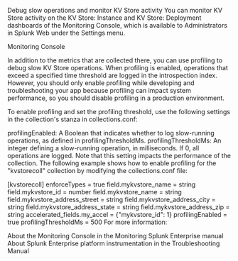 Debug slow operations and monitor KV Store activity
You can monitor KV Store activity on the KV Store: Instance and KV Store: Deployment dashboards of the Monitoring Console, which is available to Administrators in Splunk Web under the Settings menu.

Monitoring Console

In addition to the metrics that are collected there, you can use profiling to debug slow KV Store operations. When profiling is enabled, operations that exceed a specified time threshold are logged in the introspection index. However, you should only enable profiling while developing and troubleshooting your app because profiling can impact system performance, so you should disable profiling in a production environment.

To enable profiling and set the profiling threshold, use the following settings in the collection's stanza in collections.conf:

profilingEnabled: A Boolean that indicates whether to log slow-running operations, as defined in profilingThresholdMs.
profilingThresholdMs: An integer defining a slow-running operation, in milliseconds. If 0, all operations are logged. Note that this setting impacts the performance of the collection.
The following example shows how to enable profiling for the "kvstorecoll" collection by modifying the collections.conf file:

[kvstorecoll]
enforceTypes = true
field.mykvstore_name = string
field.mykvstore_id = number
field.mykvstore_name = string
field.mykvstore_address_street = string
field.mykvstore_address_city = string
field.mykvstore_address_state = string
field.mykvstore_address_zip = string
accelerated_fields.my_accel = {"mykvstore_id": 1}
profilingEnabled = true
profilingThresholdMs = 500
For more information:

About the Monitoring Console in the Monitoring Splunk Enterprise manual
About Splunk Enterprise platform instrumentation in the Troubleshooting Manual